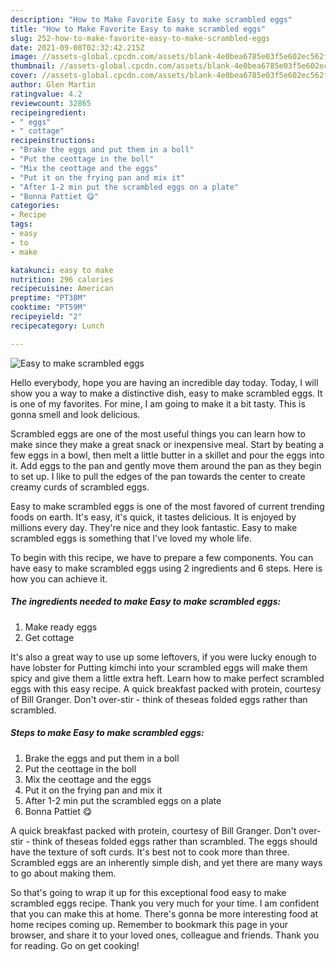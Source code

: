 ```yaml
---
description: "How to Make Favorite Easy to make scrambled eggs"
title: "How to Make Favorite Easy to make scrambled eggs"
slug: 252-how-to-make-favorite-easy-to-make-scrambled-eggs
date: 2021-09-08T02:32:42.215Z
image: //assets-global.cpcdn.com/assets/blank-4e0bea6785e03f5e602ec562f230caae08da540cada707380b4fe1bbebba43da.png
thumbnail: //assets-global.cpcdn.com/assets/blank-4e0bea6785e03f5e602ec562f230caae08da540cada707380b4fe1bbebba43da.png
cover: //assets-global.cpcdn.com/assets/blank-4e0bea6785e03f5e602ec562f230caae08da540cada707380b4fe1bbebba43da.png
author: Glen Martin
ratingvalue: 4.2
reviewcount: 32865
recipeingredient:
- " eggs"
- " cottage"
recipeinstructions:
- "Brake the eggs and put them in a boll"
- "Put the ceottage in the boll"
- "Mix the ceottage and the eggs"
- "Put it on the frying pan and mix it"
- "After 1-2 min put the scrambled eggs on a plate"
- "Bonna Pattiet 😋"
categories:
- Recipe
tags:
- easy
- to
- make

katakunci: easy to make 
nutrition: 296 calories
recipecuisine: American
preptime: "PT38M"
cooktime: "PT59M"
recipeyield: "2"
recipecategory: Lunch

---
```



![Easy to make scrambled eggs](//assets-global.cpcdn.com/assets/blank-4e0bea6785e03f5e602ec562f230caae08da540cada707380b4fe1bbebba43da.png)

Hello everybody, hope you are having an incredible day today. Today, I will show you a way to make a distinctive dish, easy to make scrambled eggs. It is one of my favorites. For mine, I am going to make it a bit tasty. This is gonna smell and look delicious.

Scrambled eggs are one of the most useful things you can learn how to make since they make a great snack or inexpensive meal. Start by beating a few eggs in a bowl, then melt a little butter in a skillet and pour the eggs into it. Add eggs to the pan and gently move them around the pan as they begin to set up. I like to pull the edges of the pan towards the center to create creamy curds of scrambled eggs.

Easy to make scrambled eggs is one of the most favored of current trending foods on earth. It's easy, it's quick, it tastes delicious. It is enjoyed by millions every day. They're nice and they look fantastic. Easy to make scrambled eggs is something that I've loved my whole life.


To begin with this recipe, we have to prepare a few components. You can have easy to make scrambled eggs using 2 ingredients and 6 steps. Here is how you can achieve it.

<!--inarticleads1-->

##### The ingredients needed to make Easy to make scrambled eggs:

1. Make ready  eggs
1. Get  cottage


It&#39;s also a great way to use up some leftovers, if you were lucky enough to have lobster for Putting kimchi into your scrambled eggs will make them spicy and give them a little extra heft. Learn how to make perfect scrambled eggs with this easy recipe. A quick breakfast packed with protein, courtesy of Bill Granger. Don&#39;t over-stir - think of theseas folded eggs rather than scrambled. 

<!--inarticleads2-->

##### Steps to make Easy to make scrambled eggs:

1. Brake the eggs and put them in a boll
1. Put the ceottage in the boll
1. Mix the ceottage and the eggs
1. Put it on the frying pan and mix it
1. After 1-2 min put the scrambled eggs on a plate
1. Bonna Pattiet 😋


A quick breakfast packed with protein, courtesy of Bill Granger. Don&#39;t over-stir - think of theseas folded eggs rather than scrambled. The eggs should have the texture of soft curds. It&#39;s best not to cook more than three. Scrambled eggs are an inherently simple dish, and yet there are many ways to go about making them. 

So that's going to wrap it up for this exceptional food easy to make scrambled eggs recipe. Thank you very much for your time. I am confident that you can make this at home. There's gonna be more interesting food at home recipes coming up. Remember to bookmark this page in your browser, and share it to your loved ones, colleague and friends. Thank you for reading. Go on get cooking!
